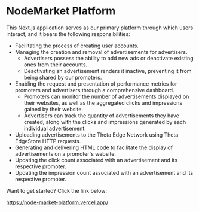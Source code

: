 # NodeMarket Platform

This Next.js application serves as our primary platform through which users interact, and it bears the following responsibilities:

- Facilitating the process of creating user accounts.
- Managing the creation and removal of advertisements for advertisers.
  - Advertisers possess the ability to add new ads or deactivate existing ones from their accounts.
  - Deactivating an advertisement renders it inactive, preventing it from being shared by our promoters.
- Enabling the request and presentation of performance metrics for promoters and advertisers through a comprehensive dashboard.
  - Promoters can monitor the number of advertisements displayed on their websites, as well as the aggregated clicks and impressions gained by their website.
  - Advertisers can track the quantity of advertisements they have created, along with the clicks and impressions generated by each individual advertisement.
- Uploading advertisements to the Theta Edge Network using Theta EdgeStore HTTP requests.
- Generating and delivering HTML code to facilitate the display of advertisements on a promoter's website.
- Updating the click count associated with an advertisement and its respective promoter.
- Updating the impression count associated with an advertisement and its respective promoter.

Want to get started? Click the link below:

https://node-market-platform.vercel.app/

